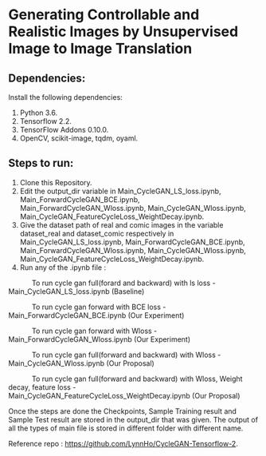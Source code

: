 # Generating Controllable and Realistic Images by Unsupervised Image to Image Translation

## Dependencies:

Install the following dependencies:

1. Python 3.6.
2. Tensorflow 2.2.
3. TensorFlow Addons 0.10.0.
4. OpenCV, scikit-image, tqdm, oyaml.

## Steps to run:

1. Clone this Repository.
2. Edit the output_dir variable in Main_CycleGAN_LS_loss.ipynb, Main_ForwardCycleGAN_BCE.ipynb, Main_ForwardCycleGAN_Wloss.ipynb, Main_CycleGAN_Wloss.ipynb, Main_CycleGAN_FeatureCycleLoss_WeightDecay.ipynb.
3. Give the dataset path of real and comic images in the variable dataset_real and dataset_comic respectively in Main_CycleGAN_LS_loss.ipynb, Main_ForwardCycleGAN_BCE.ipynb, Main_ForwardCycleGAN_Wloss.ipynb, Main_CycleGAN_Wloss.ipynb, Main_CycleGAN_FeatureCycleLoss_WeightDecay.ipynb.
4. Run any of the .ipynb file :

&nbsp;&nbsp;&nbsp;&nbsp;&nbsp;&nbsp;&nbsp;&nbsp;&nbsp;&nbsp;&nbsp;&nbsp;To run cycle gan full(forard and backward) with ls loss - Main_CycleGAN_LS_loss.ipynb (Baseline)

&nbsp;&nbsp;&nbsp;&nbsp;&nbsp;&nbsp;&nbsp;&nbsp;&nbsp;&nbsp;&nbsp;&nbsp;To run cycle gan forward with BCE loss - Main_ForwardCycleGAN_BCE.ipynb (Our Experiment)

&nbsp;&nbsp;&nbsp;&nbsp;&nbsp;&nbsp;&nbsp;&nbsp;&nbsp;&nbsp;&nbsp;&nbsp;To run cycle gan forward with Wloss - Main_ForwardCycleGAN_Wloss.ipynb (Our Experiment)

&nbsp;&nbsp;&nbsp;&nbsp;&nbsp;&nbsp;&nbsp;&nbsp;&nbsp;&nbsp;&nbsp;&nbsp;To run cycle gan full(forward and backward) with Wloss - Main_CycleGAN_Wloss.ipynb (Our Proposal)

&nbsp;&nbsp;&nbsp;&nbsp;&nbsp;&nbsp;&nbsp;&nbsp;&nbsp;&nbsp;&nbsp;&nbsp;To run cycle gan full(forward and backward) with Wloss, Weight decay, feature loss - Main_CycleGAN_FeatureCycleLoss_WeightDecay.ipynb (Our Proposal)



Once the steps are done the Checkpoints, Sample Training result and Sample Test result are stored in the output_dir that was given. The output of all the types of main file is stored in different folder with different name.



Reference repo : https://github.com/LynnHo/CycleGAN-Tensorflow-2.
